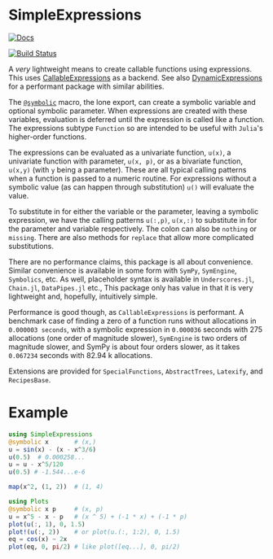 # SimpleExpressions

[![Docs](https://img.shields.io/badge/docs-dev-blue.svg)](https://jverzani.github.io/SimpleExpressions.jl/dev)

[![Build Status](https://github.com/jverzani/SimpleExpressions.jl/actions/workflows/CI.yml/badge.svg?branch=main)](https://github.com/jverzani/SimpleExpressions.jl/actions/workflows/CI.yml?query=branch%3Amain)

A *very* lightweight means to create callable functions using expressions. This uses  [CallableExpressions](https://juliahub.com/ui/Packages/General/SimpleExpressions) as a backend. See also  [DynamicExpressions](https://juliahub.com/ui/Packages/General/DynamicExpressions) for a performant package with similar abilities.

The [`@symbolic`](@ref) macro, the lone export, can create a symbolic variable and optional symbolic parameter. When expressions are created with these variables, evaluation is deferred until the expression is called like a function. The expressions subtype `Function` so are intended to be useful with `Julia`'s higher-order functions.

The expressions can be evaluated as a univariate function, `u(x)`, a univariate function with parameter, `u(x, p)`, or as a bivariate function, `u(x,y)` (with `y` being a parameter). These are all typical calling patterns when a function is passed to a numeric routine.  For expressions without a symbolic value (as can happen through substitution) `u()` will evaluate the value.

To substitute in for either the variable or the parameter, leaving a symbolic expression, we have the calling patterns `u(:,p)`, `u(x,:)` to substitute in for the parameter and variable respectively. The colon can also be `nothing` or `missing`. There are also methods for `replace` that allow more complicated substitutions.

There are no performance claims, this package is all about convenience.  Similar convenience is available in some form with `SymPy`, `SymEngine`, `Symbolics`, etc. As well, placeholder syntax is available in `Underscores.jl`, `Chain.jl`, `DataPipes.jl` etc., This package only has value in that it is very lightweight and, hopefully, intuitively simple.

Performance is good though, as `CallableExpressions` is performant. A benchmark case of finding a zero of a function runs without allocations in `0.000003 seconds`, with a symbolic expression in  `0.000036` seconds with 275 allocations (one order of magnitude slower), `SymEngine` is two orders of magnitude slower, and SymPy is about four orders slower, as it takes `0.067234` seconds with 82.94 k allocations.

Extensions are provided for `SpecialFunctions`, `AbstractTrees`, `Latexify`, and `RecipesBase`.

# Example

```julia
using SimpleExpressions
@symbolic x       # (x,)
u = sin(x) - (x - x^3/6)
u(0.5)  # 0.000258...
u = u - x^5/120
u(0.5) # -1.544...e-6
```

```julia
map(x^2, (1, 2))  # (1, 4)
```

```julia
using Plots
@symbolic x p     # (x, p)
u = x^5 - x - p   # (x ^ 5) + (-1 * x) + (-1 * p)
plot(u(:, 1), 0, 1.5)
plot!(u(:, 2))    # or plot(u.(:, 1:2), 0, 1.5)
eq = cos(x) ~ 2x
plot(eq, 0, pi/2) # like plot([eq...], 0, pi/2)
```
